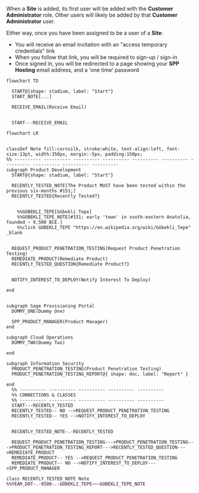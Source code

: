When a **Site** is added, its first user will be added with the **Customer Administrator** role.
Other users will likely be added by that **Customer Administrator** user.

Either way, once you have been assigned to be a user of a **Site**:
* You will receive an email invitation with an "access temporary credentials" link
* When you follow that link, you will be required to sign-up / sign-in
* Once signed in, you will be redirected to a page showing your **SPP Hosting** email address, and a 'one time' password

```mermaid
flowchart TD

  START@{shape: stadium, label: "Start"}
  START_NOTE[...]

  RECEIVE_EMAIL(Receive Email)


  START---RECEIVE_EMAIL
```


```mermaid
flowchart LR


classDef Note fill:cornsilk, stroke:white, text-align:left, font-size:13pt, width:350px, margin:-5px, padding:150px;
%% ---------- ---------- ---------- ---------- ---------- ---------- ---------- ---------- ---------- ----------
subgraph Product Development
  START@{shape: stadium, label: "Start"}

  RECENTLY_TESTED_NOTE[The Product MUST have been tested within the previous six-months #151;]
  RECENTLY_TESTED{Recently Tested?}


    %%GOBEKLI_TEPE[Göbekli Tepe]
    %%GOBEKLI_TEPE_NOTE[#151; early 'town' in south-eastern Anatolia, founded ~ 9,500 BCE.]
    %%click GOBEKLI_TEPE "https://en.wikipedia.org/wiki/Göbekli_Tepe" _blank


  REQUEST_PRODUCT_PENETRATION_TESTING(Request Product Penetration Testing)
  REMEDIATE_PRODUCT(Remediate Product)
  RECENTLY_TESTED_QUESTION{Remediate Product?}


  NOTIFY_INTEREST_TO_DEPLOY(Notify Interest To Deploy)

end


subgraph Sage Provisioning Portal
  DUMMY_ONE(Dummy One)

  SPP_PRODUCT_MANAGER(Product Manager)
end

subgraph Cloud Operations
  DUMMY_TWO(Dummy Two)

end

subgraph Information Security
  PRODUCT_PENETRATION_TESTING(Product Penetration Testing)
  PRODUCT_PENETRATION_TESTING_REPORT@{ shape: doc, label: "Report" }

end
  %% ---------- ---------- ---------- ---------- ----------
  %% CONNECTIONS & CLASSES
  %% ---------- ---------- ---------- ---------- ----------
  START---RECENTLY_TESTED
  RECENTLY_TESTED-- NO -->REQUEST_PRODUCT_PENETRATION_TESTING
  RECENTLY_TESTED-- YES -->NOTIFY_INTEREST_TO_DEPLOY


  RECENTLY_TESTED_NOTE-.-RECENTLY_TESTED

  REQUEST_PRODUCT_PENETRATION_TESTING--->PRODUCT_PENETRATION_TESTING--->PRODUCT_PENETRATION_TESTING_REPORT--->RECENTLY_TESTED_QUESTION--->REMEDIATE_PRODUCT
  REMEDIATE_PRODUCT-- YES -->REQUEST_PRODUCT_PENETRATION_TESTING
  REMEDIATE_PRODUCT-- NO -->NOTIFY_INTEREST_TO_DEPLOY--->SPP_PRODUCT_MANAGER

class RECENTLY_TESTED_NOTE Note
%%YEAR_DOT-.-9500-.-GOBEKLI_TEPE~~~GOBEKLI_TEPE_NOTE


```
